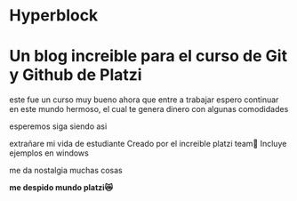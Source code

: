 # Hyperblock
<h1> Un blog increible para el curso de Git y Github de Platzi</h1> 

<p>este fue un curso muy bueno 
ahora que entre a trabajar espero continuar en este mundo hermoso, el cual te genera dinero con algunas comodidades

esperemos siga siendo asi

extrañare mi vida de estudiante 
Creado por el increible platzi team🐾
Incluye ejemplos en windows 

me da nostalgia muchas cosas</p>
<strong>me despido mundo platzi😿</strong>